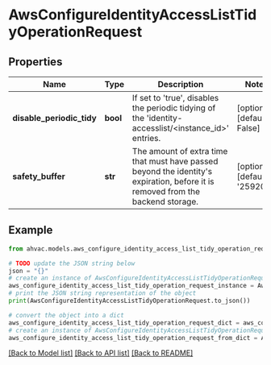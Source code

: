 # AwsConfigureIdentityAccessListTidyOperationRequest


## Properties

Name | Type | Description | Notes
------------ | ------------- | ------------- | -------------
**disable_periodic_tidy** | **bool** | If set to &#39;true&#39;, disables the periodic tidying of the &#39;identity-accesslist/&lt;instance_id&gt;&#39; entries. | [optional] [default to False]
**safety_buffer** | **str** | The amount of extra time that must have passed beyond the identity&#39;s expiration, before it is removed from the backend storage. | [optional] [default to '259200']

## Example

```python
from ahvac.models.aws_configure_identity_access_list_tidy_operation_request import AwsConfigureIdentityAccessListTidyOperationRequest

# TODO update the JSON string below
json = "{}"
# create an instance of AwsConfigureIdentityAccessListTidyOperationRequest from a JSON string
aws_configure_identity_access_list_tidy_operation_request_instance = AwsConfigureIdentityAccessListTidyOperationRequest.from_json(json)
# print the JSON string representation of the object
print(AwsConfigureIdentityAccessListTidyOperationRequest.to_json())

# convert the object into a dict
aws_configure_identity_access_list_tidy_operation_request_dict = aws_configure_identity_access_list_tidy_operation_request_instance.to_dict()
# create an instance of AwsConfigureIdentityAccessListTidyOperationRequest from a dict
aws_configure_identity_access_list_tidy_operation_request_from_dict = AwsConfigureIdentityAccessListTidyOperationRequest.from_dict(aws_configure_identity_access_list_tidy_operation_request_dict)
```
[[Back to Model list]](../README.md#documentation-for-models) [[Back to API list]](../README.md#documentation-for-api-endpoints) [[Back to README]](../README.md)


